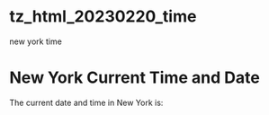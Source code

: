 # tz_html_20230220_time
new york time


<h1> New York Current Time and Date </h1>
The current date and time in New York is: 
